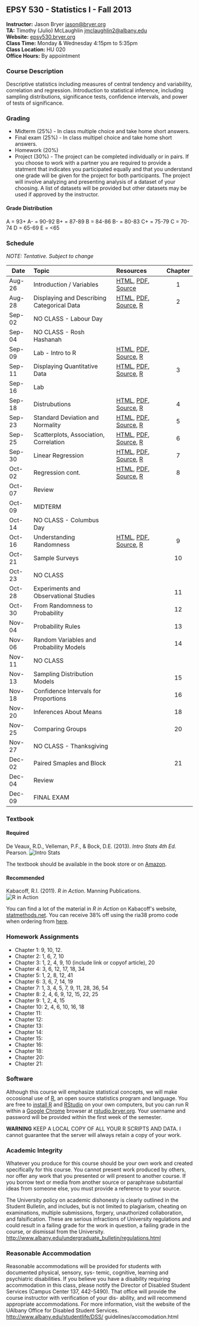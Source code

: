 ## EPSY 530 - Statistics I - Fall 2013

**Instructor:** Jason Bryer [jason@bryer.org](mailto:jason@bryer.org)  
**TA:** Timothy (Julio) McLaughlin [jmclaughlin2@albany.edu](mailto:jmclaughlin2@albany.edu)  
**Website:** [epsy530.bryer.org](http://epsy530.bryer.org)  
**Class Time:** Monday & Wednesday 4:15pm to 5:35pm  
**Class Location:** HU 020  
**Office Hours:** By appointment  

### Course Description

Descriptive statistics including measures of central tendency and variability, correlation and regression. Introduction to statistical inference, including sampling distributions, significance tests, confidence intervals, and power of tests of significance.

### Grading

* Midterm (25%) - In class multiple choice and take home short answers.
* Final exam (25%) - In class multipel choice and take home short answers.
* Homework (20%)
* Project (30%) - The project can be completed individually or in pairs. If you choose to work with a partner you are required to provide a statment that indicates you participated equally and that you understand one grade will be given for the project for both participants. The project will involve analyzing and presenting analysis of a dataset of your choosing. A list of datasets will be provided but other datasets may be used if approved by the instructor.

#### Grade Distribution

A = 93+
A- = 90-92
B+ = 87-89
B = 84-86 
B- = 80-83 
C+ = 75-79
C = 70-74
D = 65-69
E = <65

### Schedule

*NOTE: Tentative. Subject to change*

Date   | Topic | Resources | Chapter
-------|:------|:----------|:--------:
Aug-26 | Introduction / Variables | [HTML](https://rawgithub.com/jbryer/EPSY530Fall2013/master/Slides/Class01.html), [PDF](https://github.com/jbryer/EPSY530Fall2013/blob/master/Slides/Class01.pdf?raw=true), [Source](Slides/Class01.Rmd) | 1
Aug-28 | Displaying and Describing Categorical Data | [HTML](https://rawgithub.com/jbryer/EPSY530Fall2013/master/Slides/Class02.html), [PDF](https://github.com/jbryer/EPSY530Fall2013/blob/master/Slides/Class02.pdf?raw=true), [Source](Slides/Class02.Rmd), [R](Slides/Class02.R) | 2
Sep-02 | NO CLASS - Labour Day |  | 
Sep-04 | NO CLASS - Rosh Hashanah |  | 
Sep-09 | Lab - Intro to R | [HTML](https://rawgithub.com/jbryer/EPSY530Fall2013/master/Slides/Class03.html), [PDF](https://github.com/jbryer/EPSY530Fall2013/blob/master/Slides/Class03.pdf?raw=true), [Source](Slides/Class03.Rmd), [R](Slides/Class03.R) |  
Sep-11 | Displaying Quantitative Data | [HTML](https://rawgithub.com/jbryer/EPSY530Fall2013/master/Slides/Class04.html), [PDF](https://github.com/jbryer/EPSY530Fall2013/blob/master/Slides/Class04.pdf?raw=true), [Source](Slides/Class04.Rmd), [R](Slides/Class04.R) |  3
Sep-16 | Lab
Sep-18 | Distrubutions | [HTML](https://rawgithub.com/jbryer/EPSY530Fall2013/master/Slides/Class05.html), [PDF](https://github.com/jbryer/EPSY530Fall2013/blob/master/Slides/Class05.pdf?raw=true), [Source](Slides/Class05.Rmd), [R](Slides/Class05.R) | 4
Sep-23 | Standard Deviation and Normality | [HTML](https://rawgithub.com/jbryer/EPSY530Fall2013/master/Slides/Class06.html), [PDF](https://github.com/jbryer/EPSY530Fall2013/blob/master/Slides/Class06.pdf?raw=true), [Source](Slides/Class06.Rmd), [R](Slides/Class06.R) | 5
Sep-25 | Scatterplots, Association, Correlation | [HTML](https://rawgithub.com/jbryer/EPSY530Fall2013/master/Slides/Class07.html), [PDF](https://github.com/jbryer/EPSY530Fall2013/blob/master/Slides/Class07.pdf?raw=true), [Source](Slides/Class07.Rmd), [R](Slides/Class07.R) | 6
Sep-30 | Linear Regression | [HTML](https://rawgithub.com/jbryer/EPSY530Fall2013/master/Slides/Class08.html), [PDF](https://github.com/jbryer/EPSY530Fall2013/blob/master/Slides/Class08.pdf?raw=true), [Source](Slides/Class08.Rmd), [R](Slides/Class08.R) | 7
Oct-02 | Regression cont. | [HTML](https://rawgithub.com/jbryer/EPSY530Fall2013/master/Slides/LinearRegression.html), [PDF](https://github.com/jbryer/EPSY530Fall2013/blob/master/Slides/LinearRegression.pdf?raw=true), [Source](Slides/LinearRegression.Rmd), [R](R/LinearRegression.R) | 8
Oct-07 | Review |  | 
Oct-09 | MIDTERM |  | 
Oct-14 | NO CLASS - Columbus Day |  | 
Oct-16 | Understanding Randomness | [HTML](https://rawgithub.com/jbryer/EPSY530Fall2013/master/Slides/Class09.html), [PDF](https://github.com/jbryer/EPSY530Fall2013/blob/master/Slides/Class09.pdf?raw=true), [Source](Slides/Class09.Rmd), [R](Slides/Class09.R) | 9
Oct-21 | Sample Surveys |  | 10
Oct-23 | NO CLASS |  | 
Oct-28 | Experiments and Observational Studies |  | 11
Oct-30 | From Randomness to Probability |  | 12
Nov-04 | Probability Rules |  | 13
Nov-06 | Random Variables and Probability Models |  | 14
Nov-11 | NO CLASS |  | 
Nov-13 | Sampling Distribution Models |  | 15
Nov-18 | Confidence Intervals for Proportions |  | 16
Nov-20 | Inferences About Means |  | 18
Nov-25 | Comparing Groups |  | 20
Nov-27 | NO CLASS - Thanksgiving |  | 
Dec-02 | Paired Smaples and Block |  | 21
Dec-04 | Review |  | 
Dec-09 | FINAL EXAM |  | 	


### Textbook

#### Required

De Veaux, R.D., Velleman, P.F., & Bock, D.E. (2013). *Intro Stats 4th Ed.* Pearson.
![Intro Stats](http://ecx.images-amazon.com/images/I/51dhcukukGL._SY300_.jpg)

The textbook should be available in the book store or on [Amazon](http://www.amazon.com/Intro-Stats-Edition-Richard-Veaux/dp/0321825276/ref=sr_1_3?ie=UTF8&qid=1375575375&sr=8-3&keywords=intro+stats).

#### Recommended

Kabacoff, R.I. (2011). *R in Action*. Manning Publications.  
![R in Action](http://www.manning.com/kabacoff/kabacoff_cover150.jpg)

You can find a lot of the material in *R in Action* on Kabacoff's website, [statmethods.net](http://statmethods.net/). You can receive 38% off using the ria38 promo code when ordering from [here](http://www.manning.com/kabacoff/).


### Homework Assignments

* Chapter 1: 9, 10, 12.
* Chapter 2: 1, 6, 7, 10
* Chapter 3: 1, 2, 4, 9, 10 (include link or copyof article), 20
* Chapter 4: 3, 6, 12, 17, 18, 34
* Chapter 5: 1, 2, 8, 12, 41
* Chapter 6: 3, 6, 7, 14, 19
* Chapter 7: 1, 3, 4, 5, 7, 9, 11, 28, 36, 54
* Chapter 8: 2, 4, 6, 9, 12, 15, 22, 25
* Chapter 9: 1, 2, 4, 15
* Chapter 10: 2, 4, 6, 10, 16, 18
* Chapter 11: 
* Chapter 12: 
* Chapter 13: 
* Chapter 14: 
* Chapter 15: 
* Chapter 16:  
* Chapter 18: 
* Chapter 20: 
* Chapter 21: 


### Software

Although this course will emphasize statistical concepts, we will make occosional use of [R](http://r-project.org), an open source statistics program and language. You are free to [install R](http://cran.r-project.org/) and [RStudio](http://rstudio.com) on your own computers, but you can run R within a [Google Chrome](http://google.com/chrome) browser at [rstudio.bryer.org](http://rstudio.bryer.org). Your username and password will be provided within the first week of the semester.

**WARNING** KEEP A LOCAL COPY OF ALL YOUR R SCRIPTS AND DATA. I cannot guarantee that the server will always retain a copy of your work. 

### Academic Integrity

Whatever you produce for this course should be your own work and created specifically for this course. You cannot present work produced by others, nor offer any work that you presented or will present to another course. If you borrow text or media from another source or paraphrase substantial ideas from someone else, you must provide a reference to your source.

The University policy on academic dishonesty is clearly outlined in the Student Bulletin, and includes, but is not limited to plagiarism, cheating on examinations, multiple submissions, forgery, unauthorized collaboration, and falsification. These are serious infractions of University regulations and could result in a failing grade for the work in question, a failing grade in the course, or dismissal from the University. http://www.albany.edu/undergraduate_bulletin/regulations.html

### Reasonable Accommodation

Reasonable accommodations will be provided for students with documented physical, sensory, sys- temic, cognitive, learning and psychiatric disabilities. If you believe you have a disability requiring accommodation in this class, please notify the Director of Disabled Student Services (Campus Center 137, 442-5490). That office will provide the course instructor with verification of your dis- ability, and will recommend appropriate accommodations. For more information, visit the website of the UAlbany Office for Disabled Student Services. http://www.albany.edu/studentlife/DSS/ guidelines/accomodation.html
